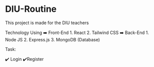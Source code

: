 # DIU-Routine
This project is made for the DIU teachers

Technology Using
➡️ Front-End
    1. React
    2. Tailwind CSS
➡️ Back-End
    1. Node JS
    2. Express.js
    3. MongoDB (Database)

Task:

✔️ Login 
✔️Register
